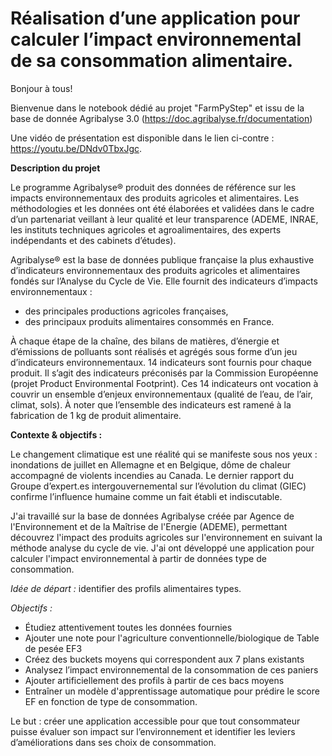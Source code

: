 # Réalisation d’une application pour calculer l’impact environnemental de sa consommation alimentaire.

Bonjour à tous!

Bienvenue dans le notebook dédié au projet "FarmPyStep" et issu de la base de donnée Agribalyse 3.0 (https://doc.agribalyse.fr/documentation) 

Une vidéo de présentation est disponible dans le lien ci-contre : https://youtu.be/DNdv0TbxJgc.

**Description du projet**

Le programme Agribalyse® produit des données de référence sur les impacts environnementaux des produits agricoles et alimentaires. 
Les méthodologies et les données ont été élaborées et validées dans le cadre d’un partenariat veillant à leur qualité et leur transparence 
(ADEME, INRAE, les instituts techniques agricoles et agroalimentaires, des experts indépendants et des cabinets d’études).

Agribalyse® est la base de données publique française la plus exhaustive d’indicateurs environnementaux des produits agricoles et alimentaires 
fondés sur l’Analyse du Cycle de Vie. Elle fournit des indicateurs d’impacts environnementaux :

* des principales productions agricoles françaises,
* des principaux produits alimentaires consommés en France.

À chaque étape de la chaîne, des bilans de matières, d’énergie et d’émissions de polluants sont réalisés et agrégés sous forme d’un jeu d’indicateurs environnementaux.
14 indicateurs sont fournis pour chaque produit.
Il s’agit des indicateurs préconisés par la Commission Européenne (projet Product Environmental Footprint).
Ces 14 indicateurs ont vocation à couvrir un ensemble d’enjeux environnementaux (qualité de l’eau, de l’air, climat, sols).
À noter que l’ensemble des indicateurs est ramené à la fabrication de 1 kg de produit alimentaire.


**Contexte & objectifs :**

Le changement climatique est une réalité qui se manifeste sous nos yeux : inondations de
juillet en Allemagne et en Belgique, dôme de chaleur accompagné de violents incendies au
Canada. Le dernier rapport du Groupe d’expert.es intergouvernemental sur l’évolution du
climat (GIEC) confirme l’influence humaine comme un fait établi et indiscutable.

J'ai travaillé sur la base de données Agribalyse créée par Agence de l'Environnement et de la Maîtrise de l'Energie (ADEME), permettant
découvrez l'impact des produits agricoles sur l'environnement en suivant la méthode analyse du cycle de vie.
J'ai  ont développé une application pour calculer l'impact environnemental à partir de données
type de consommation.

*Idée de départ :* identifier des profils alimentaires types.

*Objectifs :*
* Étudiez attentivement toutes les données fournies
* Ajouter une note pour l'agriculture conventionnelle/biologique de Table de pesée EF3
* Créez des buckets moyens qui correspondent aux 7 plans existants
* Analysez l’impact environnemental de la consommation de ces paniers
* Ajouter artificiellement des profils à partir de ces bacs moyens
* Entraîner un modèle d'apprentissage automatique pour prédire le score EF en fonction de type de consommation.

Le but : créer une application accessible pour que tout consommateur puisse évaluer
son impact sur l’environnement et identifier les leviers d’améliorations dans ses choix de
consommation.


